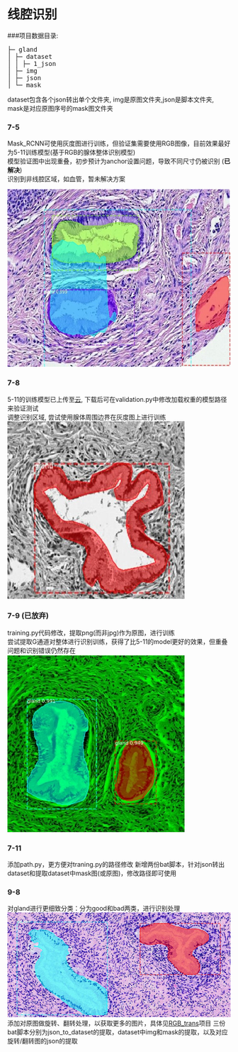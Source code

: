 # 线腔识别
###项目数据目录:
<pre>
├─ gland
│ ├─ dataset
│ │ ├─ 1_json
│ ├─ img
│ ├─ json
│ └─ mask
</pre>
dataset包含各个json转出单个文件夹, img是原图文件夹,json是脚本文件夹, mask是对应原图序号的mask图文件夹

### 7-5
Mask_RCNN可使用灰度图进行训练，但验证集需要使用RGB图像，目前效果最好为5-11训练模型(基于RGB的腺体整体识别模型)<br/>
模型验证图中出现重叠，初步预计为anchor设置问题，导致不同尺寸仍被识别 (<b>已解决</b>)<br/>
识别到非线腔区域，如血管，暂未解决方案<br/>
<!-- ![gland](./gland-RGB-whole.jpg) -->
<img src="./gland-RGB-whole.jpg" alt="gland-RGB-whole" title="gland-RGB-whole" width=600 height=400><br/>


### 7-8
5-11的训练模型已上传至<a href=http://dreamdarker.top:8000/d/d72652e7f38f4126b0a3/>云</a>, 下载后可在validation.py中修改加载权重的模型路径来验证测试<br/>
调整识别区域, 尝试使用腺体周围边界在灰度图上进行训练<br/>
<img src="./gland-gray-border.jpg" alt="gland-gray-border" title="gland-gray-border" width=400 height=400>
<br/>

### 7-9   (已放弃)
training.py代码修改，提取png(而非jpg)作为原图，进行训练<br/>
尝试提取G通道对整体进行识别训练，获得了比5-11的model更好的效果，但重叠问题和识别错误仍然存在<br/>
<img src="./gland-G-whole.jpg" alt="gland-G-whole" title="gland-G-whole" width=400 height=400>
<br/>

### 7-11
添加path.py，更方便对traning.py的路径修改
新增两份bat脚本，针对json转出dataset和提取dataset中mask图(或原图)，修改路径即可使用

### 9-8
对gland进行更细致分类：分为good和bad两类，进行识别处理<br/>
<img src="./b&g-RGB-whole.jpg" alt="b&g-RGB-whole" title="b&g-RGB-whole">
<br/>
添加对原图做旋转、翻转处理，以获取更多的图片，具体见<a href="https://github.com/DreamDarker/RGB_Trans">RGB_trans</a>项目
三份bat脚本分别为json_to_dataset的提取，dataset中img和mask的提取，以及对应旋转/翻转图的json的提取
